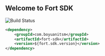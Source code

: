 ## Welcome to Fort SDK

![Build Status](http://172.16.8.21:20000/fort/fort-sdk/badges/master/build.svg)

```xml
<dependency>
    <groupId>com.boyuanitsm</groupId>
    <artifactId>fort-sdk</artifactId>
    <version>${fort.sdk.version}</version>
</dependency>
```
